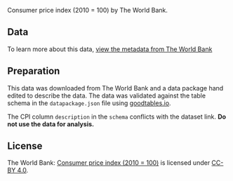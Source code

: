 Consumer price index (2010 = 100) by The World Bank.

## Data

To learn more about this data, [view the metadata from The World Bank](http://databank.worldbank.org/data/reports.aspx?source=2&type=metadata&series=FP.CPI.TOTL)

## Preparation

This data was downloaded from The World Bank and a data package hand edited to describe the data. The data was validated against the table schema in the `datapackage.json` file using [goodtables.io](http://goodtables.io).

The CPI column `description` in the `schema` conflicts with the dataset link. **Do not use the data for analysis.**

## License

The World Bank: [Consumer price index (2010 = 100)](https://data.worldbank.org/indicator/FP.CPI.TOTL) is licensed under [CC-BY 4.0](https://datacatalog.worldbank.org/public-licenses#cc-by).
